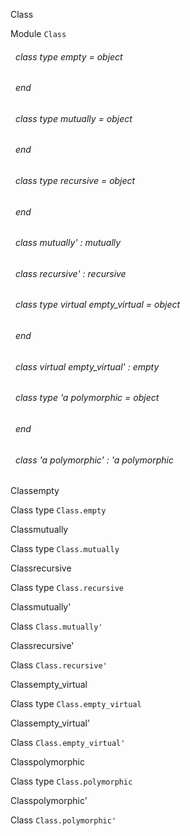 Class

 Module  `` Class `` 
<a id="class-type-empty"></a>
###### &nbsp; class type  empty = object

 ###### &nbsp; end



<a id="class-type-mutually"></a>
###### &nbsp; class type  mutually = object

 ###### &nbsp; end



<a id="class-type-recursive"></a>
###### &nbsp; class type  recursive = object

 ###### &nbsp; end



<a id="class-mutually'"></a>
###### &nbsp; class  mutually' : mutually



<a id="class-recursive'"></a>
###### &nbsp; class  recursive' : recursive



<a id="class-type-empty_virtual"></a>
###### &nbsp; class type virtual  empty_virtual = object

 ###### &nbsp; end



<a id="class-empty_virtual'"></a>
###### &nbsp; class virtual  empty_virtual' : empty



<a id="class-type-polymorphic"></a>
###### &nbsp; class type 'a polymorphic = object

 ###### &nbsp; end



<a id="class-polymorphic'"></a>
###### &nbsp; class 'a polymorphic' : 'a polymorphic


Classempty

 Class type  `` Class.empty `` 

Classmutually

 Class type  `` Class.mutually `` 

Classrecursive

 Class type  `` Class.recursive `` 

Classmutually'

 Class  `` Class.mutually' `` 

Classrecursive'

 Class  `` Class.recursive' `` 

Classempty_virtual

 Class type  `` Class.empty_virtual `` 

Classempty_virtual'

 Class  `` Class.empty_virtual' `` 

Classpolymorphic

 Class type  `` Class.polymorphic `` 

Classpolymorphic'

 Class  `` Class.polymorphic' `` 
